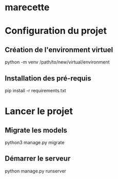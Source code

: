 # marecette
# Configuration du projet

## Création de l'environment virtuel
  python -m venv /path/to/new/virtual/environment

## Installation des pré-requis
  pip install -r requirements.txt

# Lancer le projet
## Migrate les models
  python3 manage.py migrate
## Démarrer le serveur
  python manage.py runserver
